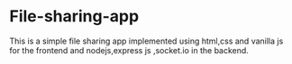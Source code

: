 # File-sharing-app
This is a simple file sharing app implemented using html,css and vanilla js for the frontend and nodejs,express js ,socket.io in the backend.
